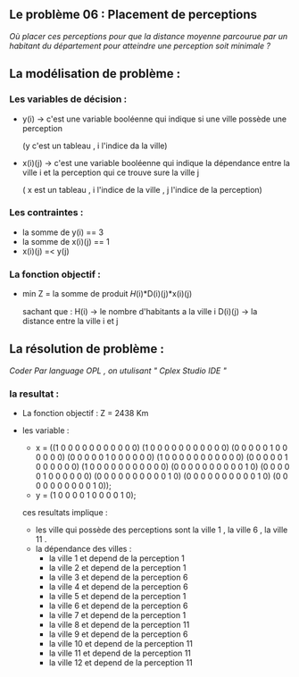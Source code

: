 ## Le problème 06 : Placement de perceptions

 *Où placer ces perceptions pour que la distance moyenne parcourue par un habitant du
département pour atteindre une perception soit minimale ?*

## La modélisation de problème : 

### Les variables de décision :
 - y(i) -> c'est une variable booléenne  qui indique si une ville possède une perception
 
   (y c'est un tableau , i l'indice da la ville)
   
 - x(i)(j) -> c'est une variable booléenne qui indique la dépendance entre la ville i et la perception qui ce trouve sure la ville j
 
   ( x est un tableau , i l'indice de la ville , j l'indice de la perception)
   
### Les contraintes :
 - la somme de y(i) == 3   
 - la somme de x(i)(j) == 1
 - x(i)(j) =< y(j)
 
### La fonction objectif :
 - min Z = la somme de produit 𝐻(i)*D(i)(j)*x(i)(j)
 
   sachant que : H(i) -> le nombre d'habitants a la ville i
                 D(i)(j) -> la distance entre la ville i et j
                 
## La résolution de problème :
  *Coder Par language OPL , on utulisant " Cplex Studio IDE "*
  
  ### la resultat :
  - La fonction objectif : Z = 2438 Km
  - les variable :
       -  x = ((1 0 0 0 0 0 0 0 0 0 0 0)
             (1 0 0 0 0 0 0 0 0 0 0 0)
             (0 0 0 0 0 1 0 0 0 0 0 0)
             (0 0 0 0 0 1 0 0 0 0 0 0)
             (1 0 0 0 0 0 0 0 0 0 0 0)
             (0 0 0 0 0 1 0 0 0 0 0 0)
             (1 0 0 0 0 0 0 0 0 0 0 0)
             (0 0 0 0 0 0 0 0 0 0 1 0)
             (0 0 0 0 0 1 0 0 0 0 0 0)
             (0 0 0 0 0 0 0 0 0 0 1 0)
             (0 0 0 0 0 0 0 0 0 0 1 0)
             (0 0 0 0 0 0 0 0 0 0 1 0));
       - y = (1 0 0 0 0 1 0 0 0 0 1 0);
       
       ces resultats implique :
       - les ville qui possède des perceptions sont la ville 1 , la ville 6 , la ville 11  .
       - la dépendance des villes :
         - la ville 1 et depend de la perception 1
         - la ville 2 et depend de la perception 1
         - la ville 3 et depend de la perception 6
         - la ville 4 et depend de la perception 6 
         - la ville 5 et depend de la perception 1
         - la ville 6 et depend de la perception 6
         - la ville 7 et depend de la perception 1
         - la ville 8 et depend de la perception 11
         - la ville 9 et depend de la perception 6
         - la ville 10 et depend de la perception 11
         - la ville 11 et depend de la perception 11
         - la ville 12 et depend de la perception 11


              
